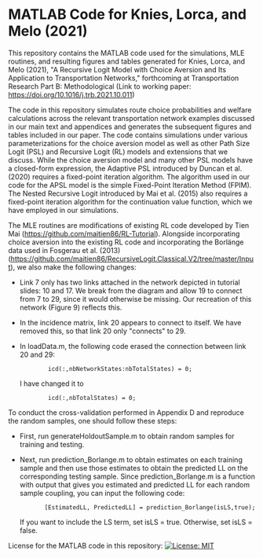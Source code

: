 # MATLAB Code for Knies, Lorca, and Melo (2021)
This repository contains the MATLAB code used for the simulations, MLE routines, and resulting figures and tables generated for Knies, Lorca, and Melo (2021), "A Recursive Logit Model with Choice Aversion and Its Application to Transportation Networks," forthcoming at Transportation Research Part B: Methodological (Link to working paper: https://doi.org/10.1016/j.trb.2021.10.011)

The code in this repository simulates route choice probabilities and welfare calculations across the relevant transportation network examples discussed in our main text and appendices and generates the subsequent figures and tables included in our paper. The code contains simulations under various parameterizations for the choice aversion model as well as other Path Size Logit (PSL) and Recursive Logit (RL) models and extensions that we discuss. While the choice aversion model and many other PSL models have a closed-form expression, the Adaptive PSL introduced by Duncan et al. (2020) requires a fixed-point iteration algorithm. The algorithm used in our code for the APSL model is the simple Fixed-Point Iteration Method (FPIM). The Nested Recursive Logit introduced by Mai et al. (2015) also requires a fixed-point iteration algorithm for the continuation value function, which we have employed in our simulations.

The MLE routines are modifications of existing RL code developed by Tien Mai (https://github.com/maitien86/RL-Tutorial). Alongside incorporating choice aversion into the existing RL code and incorporating the Borl&auml;nge data used in Fosgerau et al. (2013) (https://github.com/maitien86/RecursiveLogit.Classical.V2/tree/master/Input), we also make the following changes:
   -   Link 7 only has two links attached in the network depicted in 
       tutorial slides: 10 and 17. We break from the diagram and allow 19
       to connect from 7 to 29, since it would otherwise be missing. Our recreation of this network (Figure 9) reflects this.
   -   In the incidence matrix, link 20 appears to connect to itself. 
       We have removed this, so that link 20 only "connects" to 29.
   -   In loadData.m, the following code erased the connection between
       link 20 and 29:
       
                   icd(:,nbNetworkStates:nbTotalStates) = 0;
                   
       I have changed it to
       
                   icd(:,nbTotalStates) = 0;
                   
                   
To conduct the cross-validation performed in Appendix D and reproduce the random samples, one should follow these steps:
   -   First, run generateHoldoutSample.m to obtain random samples for training and testing. 
   -   Next, run prediction_Borlange.m to obtain estimates on each training sample and then use those estimates to obtain the predicted LL on the corresponding testing sample. Since prediction_Borlange.m is a function with output that gives you estimated and predicted LL for each random sample coupling, you can input the following code:
   
                  [EstimatedLL, PredictedLL] = prediction_Borlange(isLS,true);
                  
       If you want to include the LS term, set isLS = true. Otherwise, set isLS = false.

License for the MATLAB code in this repository: [![License: MIT](https://img.shields.io/badge/License-MIT-yellow.svg)](https://opensource.org/licenses/MIT)
